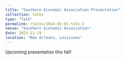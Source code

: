 ```yaml
---
title: "Southern Economic Association Presentation"
collection: talks
type: "Talk"
permalink: /talks/2014-02-01-talk-2
venue: "Southern Economic Association"
date: 2023-11-19
location: "New Orleans, Louisiana"
---
```


<!-- [More information here](http://example2.com) -->

Upcoming presentation this fall!